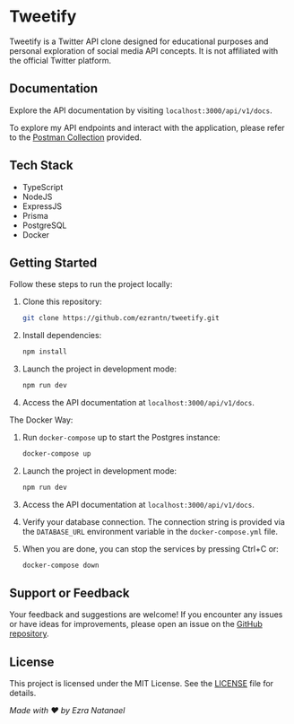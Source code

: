 # Tweetify

Tweetify is a Twitter API clone designed for educational purposes and personal exploration of social media API concepts. It is not affiliated with the official Twitter platform.

## Documentation
Explore the API documentation by visiting `localhost:3000/api/v1/docs`.

To explore my API endpoints and interact with the application, please refer to the [Postman Collection](https://elements.getpostman.com/redirect?entityId=30159941-66bd43d0-3bf5-4c3b-9870-ab2c7147ddda&entityType=collection) provided.

## Tech Stack
- TypeScript
- NodeJS
- ExpressJS
- Prisma
- PostgreSQL
- Docker

## Getting Started

Follow these steps to run the project locally:

1. Clone this repository:
   
    ```bash
    git clone https://github.com/ezrantn/tweetify.git
    ```

2. Install dependencies:
   
    ```bash
    npm install
    ```

3. Launch the project in development mode:
   
    ```bash
    npm run dev
    ```

4. Access the API documentation at `localhost:3000/api/v1/docs`.

The Docker Way:

1. Run `docker-compose` up to start the Postgres instance:

    ```bash
    docker-compose up
    ```

2. Launch the project in development mode:

   ```bash
   npm run dev
   ```
   
3. Access the API documentation at `localhost:3000/api/v1/docs`.

4. Verify your database connection. The connection string is provided via the `DATABASE_URL` environment variable in the `docker-compose.yml` file.

5. When you are done, you can stop the services by pressing Ctrl+C or:

   ```bash
   docker-compose down
   ```

## Support or Feedback

Your feedback and suggestions are welcome! If you encounter any issues or have ideas for improvements, please open an issue on the [GitHub repository](https://github.com/ezrantn/tweetify).

## License
This project is licensed under the MIT License. See the [LICENSE](https://github.com/ezrantn/tweetify/blob/main/LICENSE) file for details.

*Made with ❤️ by Ezra Natanael*
